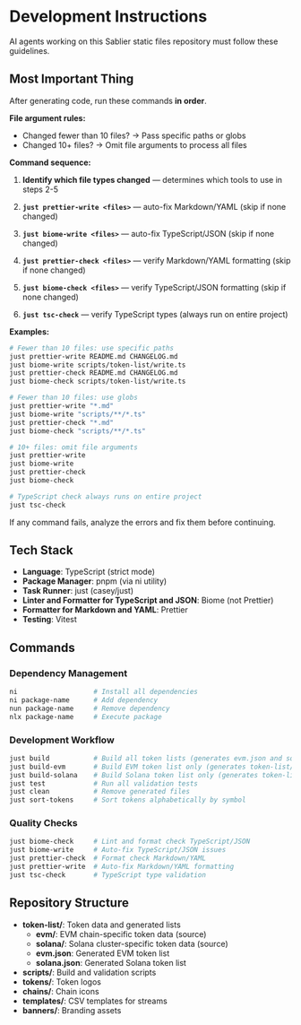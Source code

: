 # Development Instructions

AI agents working on this Sablier static files repository must follow these guidelines.

## Most Important Thing

After generating code, run these commands **in order**.

**File argument rules:**

- Changed fewer than 10 files? → Pass specific paths or globs
- Changed 10+ files? → Omit file arguments to process all files

**Command sequence:**

1. **Identify which file types changed** — determines which tools to use in steps 2-5

2. **`just prettier-write <files>`** — auto-fix Markdown/YAML (skip if none changed)

3. **`just biome-write <files>`** — auto-fix TypeScript/JSON (skip if none changed)

4. **`just prettier-check <files>`** — verify Markdown/YAML formatting (skip if none changed)

5. **`just biome-check <files>`** — verify TypeScript/JSON formatting (skip if none changed)

6. **`just tsc-check`** — verify TypeScript types (always run on entire project)

**Examples:**

```bash
# Fewer than 10 files: use specific paths
just prettier-write README.md CHANGELOG.md
just biome-write scripts/token-list/write.ts
just prettier-check README.md CHANGELOG.md
just biome-check scripts/token-list/write.ts

# Fewer than 10 files: use globs
just prettier-write "*.md"
just biome-write "scripts/**/*.ts"
just prettier-check "*.md"
just biome-check "scripts/**/*.ts"

# 10+ files: omit file arguments
just prettier-write
just biome-write
just prettier-check
just biome-check

# TypeScript check always runs on entire project
just tsc-check
```

If any command fails, analyze the errors and fix them before continuing.

## Tech Stack

- **Language**: TypeScript (strict mode)
- **Package Manager**: pnpm (via ni utility)
- **Task Runner**: just (casey/just)
- **Linter and Formatter for TypeScript and JSON**: Biome (not Prettier)
- **Formatter for Markdown and YAML**: Prettier
- **Testing**: Vitest

## Commands

### Dependency Management

```bash
ni                   # Install all dependencies
ni package-name      # Add dependency
nun package-name     # Remove dependency
nlx package-name     # Execute package
```

### Development Workflow

```bash
just build           # Build all token lists (generates evm.json and solana.json)
just build-evm       # Build EVM token list only (generates token-list/evm.json)
just build-solana    # Build Solana token list only (generates token-list/solana.json)
just test            # Run all validation tests
just clean           # Remove generated files
just sort-tokens     # Sort tokens alphabetically by symbol
```

### Quality Checks

```bash
just biome-check     # Lint and format check TypeScript/JSON
just biome-write     # Auto-fix TypeScript/JSON issues
just prettier-check  # Format check Markdown/YAML
just prettier-write  # Auto-fix Markdown/YAML formatting
just tsc-check       # TypeScript type validation
```

## Repository Structure

- **token-list/**: Token data and generated lists
  - **evm/**: EVM chain-specific token data (source)
  - **solana/**: Solana cluster-specific token data (source)
  - **evm.json**: Generated EVM token list
  - **solana.json**: Generated Solana token list
- **scripts/**: Build and validation scripts
- **tokens/**: Token logos
- **chains/**: Chain icons
- **templates/**: CSV templates for streams
- **banners/**: Branding assets
